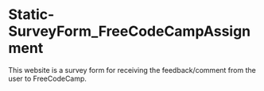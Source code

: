 # Static-SurveyForm_FreeCodeCampAssignment
This website is a survey form for receiving the feedback/comment from the user to FreeCodeCamp.
